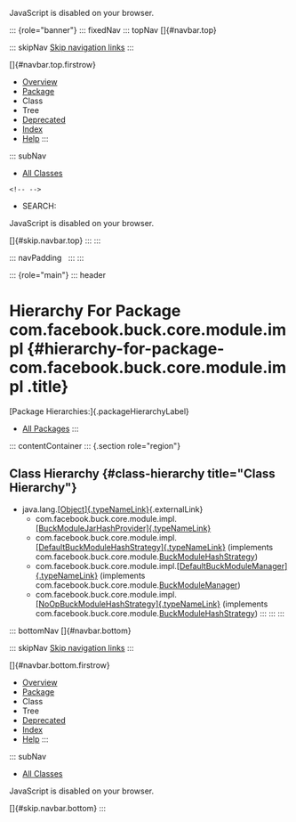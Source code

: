 <div>

JavaScript is disabled on your browser.

</div>

::: {role="banner"}
::: fixedNav
::: topNav
[]{#navbar.top}

::: skipNav
[Skip navigation links](#skip.navbar.top "Skip navigation links")
:::

[]{#navbar.top.firstrow}

-   [Overview](../../../../../../index.html)
-   [Package](package-summary.html)
-   Class
-   Tree
-   [Deprecated](../../../../../../deprecated-list.html)
-   [Index](../../../../../../index-all.html)
-   [Help](../../../../../../help-doc.html)
:::

::: subNav
-   [All Classes](../../../../../../allclasses.html)

```{=html}
<!-- -->
```
-   SEARCH:

<div>

<div>

JavaScript is disabled on your browser.

</div>

</div>

[]{#skip.navbar.top}
:::
:::

::: navPadding
 
:::
:::

::: {role="main"}
::: header
# Hierarchy For Package com.facebook.buck.core.module.impl {#hierarchy-for-package-com.facebook.buck.core.module.impl .title}

[Package Hierarchies:]{.packageHierarchyLabel}

-   [All Packages](../../../../../../overview-tree.html)
:::

::: contentContainer
::: {.section role="region"}
## Class Hierarchy {#class-hierarchy title="Class Hierarchy"}

-   java.lang.[[Object]{.typeNameLink}](http://docs.oracle.com/javase/7/docs/api/java/lang/Object.html?is-external=true "class or interface in java.lang"){.externalLink}
    -   com.facebook.buck.core.module.impl.[[BuckModuleJarHashProvider]{.typeNameLink}](BuckModuleJarHashProvider.html "class in com.facebook.buck.core.module.impl")
    -   com.facebook.buck.core.module.impl.[[DefaultBuckModuleHashStrategy]{.typeNameLink}](DefaultBuckModuleHashStrategy.html "class in com.facebook.buck.core.module.impl")
        (implements
        com.facebook.buck.core.module.[BuckModuleHashStrategy](../BuckModuleHashStrategy.html "interface in com.facebook.buck.core.module"))
    -   com.facebook.buck.core.module.impl.[[DefaultBuckModuleManager]{.typeNameLink}](DefaultBuckModuleManager.html "class in com.facebook.buck.core.module.impl")
        (implements
        com.facebook.buck.core.module.[BuckModuleManager](../BuckModuleManager.html "interface in com.facebook.buck.core.module"))
    -   com.facebook.buck.core.module.impl.[[NoOpBuckModuleHashStrategy]{.typeNameLink}](NoOpBuckModuleHashStrategy.html "class in com.facebook.buck.core.module.impl")
        (implements
        com.facebook.buck.core.module.[BuckModuleHashStrategy](../BuckModuleHashStrategy.html "interface in com.facebook.buck.core.module"))
:::
:::
:::

::: bottomNav
[]{#navbar.bottom}

::: skipNav
[Skip navigation links](#skip.navbar.bottom "Skip navigation links")
:::

[]{#navbar.bottom.firstrow}

-   [Overview](../../../../../../index.html)
-   [Package](package-summary.html)
-   Class
-   Tree
-   [Deprecated](../../../../../../deprecated-list.html)
-   [Index](../../../../../../index-all.html)
-   [Help](../../../../../../help-doc.html)
:::

::: subNav
-   [All Classes](../../../../../../allclasses.html)

<div>

<div>

JavaScript is disabled on your browser.

</div>

</div>

[]{#skip.navbar.bottom}
:::
